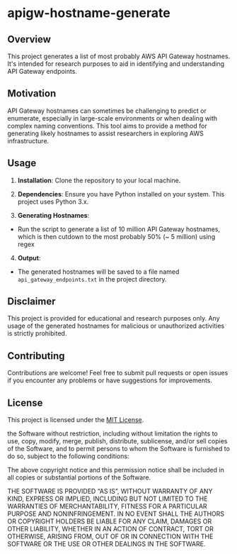 # apigw-hostname-generate

## Overview

This project generates a list of most probably AWS API Gateway hostnames. It's intended for research purposes to aid in identifying and understanding API Gateway endpoints.

## Motivation

API Gateway hostnames can sometimes be challenging to predict or enumerate, especially in large-scale environments or when dealing with complex naming conventions. This tool aims to provide a method for generating likely hostnames to assist researchers in exploring AWS infrastructure.

## Usage

1. **Installation**: Clone the repository to your local machine.

2. **Dependencies**: Ensure you have Python installed on your system. This project uses Python 3.x.

3. **Generating Hostnames**:
- Run the script to generate a list of 10 million API Gateway hostnames, which is then cutdown to the most probably 50% (~ 5 million) using regex

4. **Output**:
- The generated hostnames will be saved to a file named `api_gateway_endpoints.txt` in the project directory.

## Disclaimer

This project is provided for educational and research purposes only. Any usage of the generated hostnames for malicious or unauthorized activities is strictly prohibited. 

## Contributing

Contributions are welcome! Feel free to submit pull requests or open issues if you encounter any problems or have suggestions for improvements.

## License

This project is licensed under the [MIT License](LICENSE).

the Software without restriction, including without limitation the rights to use, copy, modify, merge, publish, distribute, sublicense, and/or sell copies of the Software, and to permit persons to whom the Software is furnished to do so, subject to the following conditions:

The above copyright notice and this permission notice shall be included in all copies or substantial portions of the Software.

THE SOFTWARE IS PROVIDED “AS IS”, WITHOUT WARRANTY OF ANY KIND, EXPRESS OR IMPLIED, INCLUDING BUT NOT LIMITED TO THE WARRANTIES OF MERCHANTABILITY, FITNESS FOR A PARTICULAR PURPOSE AND NONINFRINGEMENT. IN NO EVENT SHALL THE AUTHORS OR COPYRIGHT HOLDERS BE LIABLE FOR ANY CLAIM, DAMAGES OR OTHER LIABILITY, WHETHER IN AN ACTION OF CONTRACT, TORT OR OTHERWISE, ARISING FROM, OUT OF OR IN CONNECTION WITH THE SOFTWARE OR THE USE OR OTHER DEALINGS IN THE SOFTWARE.
